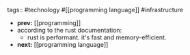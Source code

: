 tags:: #technology #[[programming language]] #infrastructure

- **prev:** [[programming]]
- according to the rust documentation:
	- rust is performant. it's fast and memory-efficient.
- **next:** [[programming language]]